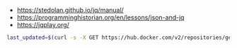 * https://stedolan.github.io/jq/manual/
* https://programminghistorian.org/en/lessons/json-and-jq
* https://jqplay.org/

```bash
last_updated=$(curl -s -X GET https://hub.docker.com/v2/repositories/geerlingguy/docker-ubuntu2004-ansible/tags/latest | jq .last_updated)
```
